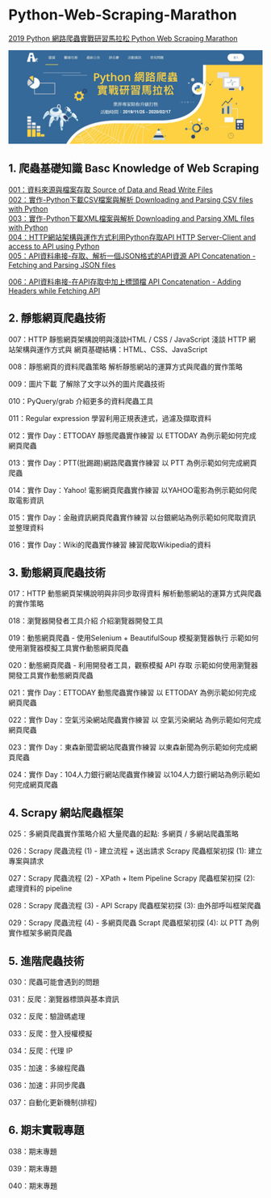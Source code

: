 # Python-Web-Scraping-Marathon
<a href="https://pycrawler.cupoy.com/">2019 Python 網路爬蟲實戰研習馬拉松 Python Web Scraping Marathon</a>

![000](homework/000.JPG)

## 1. 爬蟲基礎知識 Basc Knowledge of Web Scraping
<a href="https://github.com/tgnco1218/Python-Web-Scraping-Marathon/tree/master/homework/Day001_Source_of_Data_and_Read_Write_Files">001：資料來源與檔案存取 Source of Data and Read Write Files</a><br>
<a href="https://github.com/tgnco1218/Python-Web-Scraping-Marathon/tree/master/homework/Day002_Download_and_Parse_CSV_with_Python">002：實作-Python下載CSV檔案與解析 Downloading and Parsing CSV files with Python</a><br>
<a href="https://github.com/tgnco1218/Python-Web-Scraping-Marathon/tree/master/homework/Day003_Download_and_Parse_XML_with_Python">003：實作-Python下載XML檔案與解析 Downloading and Parsing XML files with Python</a><br>
<a href="https://github.com/tgnco1218/Python-Web-Scraping-Marathon/tree/master/homework/Day004_HTTP_Server-Client_and_access_to_API_using_Python">004：HTTP網站架構與運作方式利用Python存取API  HTTP Server-Client and access to API using Python</a><br>
<a href="https://github.com/tgnco1218/Python-Web-Scraping-Marathon/tree/master/homework/Day005_API_Concatenation-Fetching_and_Parsing_JSON_files">005：API資料串接-存取、解析一個JSON格式的API資源 API Concatenation - Fetching and Parsing JSON files</a><br>

<a href="">006：API資料串接-在API存取中加上標頭檔 API Concatenation - Adding Headers while Fetching API</a><br>

## 2. 靜態網頁爬蟲技術

007：HTTP 靜態網頁架構說明與淺談HTML / CSS / JavaScript
淺談 HTTP 網站架構與運作方式與 網頁基礎結構：HTML、CSS、JavaScript

008：靜態網頁的資料爬蟲策略
解析靜態網站的運算方式與爬蟲的實作策略

009：圖片下載
了解除了文字以外的圖片爬蟲技術

010：PyQuery/grab
介紹更多的資料爬蟲工具

011：Regular expression
學習利用正規表達式，過濾及擷取資料

012：實作 Day：ETTODAY 靜態爬蟲實作練習
以 ETTODAY 為例示範如何完成網頁爬蟲

013：實作 Day：PTT(批踢踢)網路爬蟲實作練習
以 PTT 為例示範如何完成網頁爬蟲

014：實作 Day：Yahoo! 電影網頁爬蟲實作練習
以YAHOO電影為例示範如何爬取電影資訊

015：實作 Day：金融資訊網頁爬蟲實作練習
以台銀網站為例示範如何爬取資訊並整理資料

016：實作 Day：Wiki的爬蟲實作練習
練習爬取Wikipedia的資料


## 3. 動態網頁爬蟲技術

017：HTTP 動態網頁架構說明與非同步取得資料
解析動態網站的運算方式與爬蟲的實作策略

018：瀏覽器開發者工具介紹
介紹瀏覽器開發工具

019：動態網頁爬蟲 - 使用Selenium + BeautifulSoup 模擬瀏覽器執行
示範如何使用瀏覽器模擬工具實作動態網頁爬蟲

020：動態網頁爬蟲 - 利用開發者工具，觀察模擬 API 存取
示範如何使用瀏覽器開發工具實作動態網頁爬蟲

021：實作 Day：ETTODAY 動態爬蟲實作練習
以 ETTODAY 為例示範如何完成網頁爬蟲

022：實作 Day：空氣污染網站爬蟲實作練習
以 空氣污染網站 為例示範如何完成網頁爬蟲

023：實作 Day：東森新聞雲網站爬蟲實作練習
以東森新聞為例示範如何完成網頁爬蟲

024：實作 Day：104人力銀行網站爬蟲實作練習
以104人力銀行網站為例示範如何完成網頁爬蟲

## 4. Scrapy 網站爬蟲框架

025：多網頁爬蟲實作策略介紹
大量爬蟲的起點: 多網頁 / 多網站爬蟲策略

026：Scrapy 爬蟲流程 (1) - 建立流程 + 送出請求
Scrapy 爬蟲框架初探 (1): 建立專案與請求

027：Scrapy 爬蟲流程 (2) - XPath + Item Pipeline
Scrapy 爬蟲框架初探 (2): 處理資料的 pipeline

028：Scrapy 爬蟲流程 (3) - API
Scrapy 爬蟲框架初探 (3): 由外部呼叫框架爬蟲

029：Scrapy 爬蟲流程 (4) - 多網頁爬蟲
Scrapt 爬蟲框架初探 (4): 以 PTT 為例實作框架多網頁爬蟲

## 5. 進階爬蟲技術

030：爬蟲可能會遇到的問題

031：反爬：瀏覽器標頭與基本資訊

032：反爬：驗證碼處理

033：反爬：登入授權模擬

034：反爬：代理 IP

035：加速：多線程爬蟲

036：加速：非同步爬蟲

037：自動化更新機制(排程)

## 6. 期末實戰專題

038：期末專題

039：期末專題

040：期末專題
